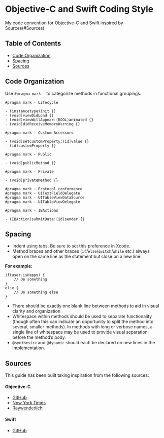 # Objective-C and Swift Coding Style

My code convention for Objective-C and Swift inspired by Sources(#Sources)

## Table of Contents

* [Code Organization](#code-organization)
* [Spacing](#spacing)
* [Sources](#sources)



## Code Organization

Use `#pragma mark -` to categorize methods in functional groupings.

```objc
#pragma mark - Lifecycle

- (instancetype)init {}
- (void)viewDidLoad {}
- (void)viewWillAppear:(BOOL)animated {}
- (void)didReceiveMemoryWarning {}

#pragma mark - Custom Accessors

- (void)setCustomProperty:(id)value {}
- (id)customProperty {}

#pragma mark - Public

- (void)publicMethod {}

#pragma mark - Private

- (void)privateMethod {}

#pragma mark - Protocol conformance
#pragma mark - UITextFieldDelegate
#pragma mark - UITableViewDataSource
#pragma mark - UITableViewDelegate

#pragma mark - IBActions

- (IBAction)submitData:(id)sender {}
```

## Spacing

* Indent using tabs. Be sure to set this preference in Xcode.
* Method braces and other braces (`if`/`else`/`switch`/`while` etc.) always open on the same line as the statement but close on a new line.

**For example:**
```objc
if(user.isHappy) {
    // Do something
}
else {
    // Do something else
}
```
* There should be exactly one blank line between methods to aid in visual clarity and organization.
* Whitespace within methods should be used to separate functionality (though often this can indicate an opportunity to split the method into several, smaller methods). In methods with long or verbose names, a single line of whitespace may be used to provide visual separation before the method’s body.
* `@synthesize` and `@dynamic` should each be declared on new lines in the implementation.


## Sources
This guide has been built taking inspiration from the following sources:

#### Objective-C
* [GitHub](https://github.com/github/objective-c-style-guide)
* [New York Times](https://github.com/NYTimes/objective-c-style-guide) 
* [Raywenderlich](https://github.com/raywenderlich/objective-c-style-guide) 

#### Swift
* [GitHub](https://github.com/github/swift-style-guide)
